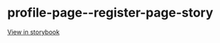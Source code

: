 # profile-page--register-page-story

[View in storybook](https://raw.githack.com/Independent-Digital-News-and-Media-Ltd/standard-pwamp-sb/PR-496-sb/index.html?path=/story/profile-page--register-page-story)